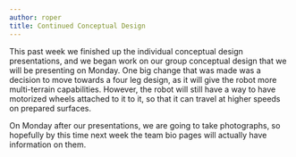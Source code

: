 ```yaml
---
author: roper
title: Continued Conceptual Design
---
```


This past week we finished up the individual conceptual design presentations, and we began work on our group conceptual
design that we will be presenting on Monday. One big change that was made was a decision to move towards a four leg
design, as it will give the robot more multi-terrain capabilities. However, the robot will still have a way to have
motorized wheels attached to it to it, so that it can travel at higher speeds on prepared surfaces.

On Monday after our presentations, we are going to take photographs, so hopefully by this time next week the team bio
pages will actually have information on them.
